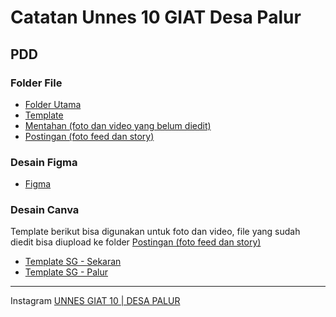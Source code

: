 # Catatan Unnes 10 GIAT Desa Palur

## PDD
### Folder File
- [Folder Utama](https://drive.google.com/drive/u/2/folders/1exl4DDWLkElPQR856Q5AUiXlvCGHi-qJ)
- [Template](https://drive.google.com/drive/folders/1uKHTRdGWw3GDl051VwmwpZIq9AV3SSmi?usp=drive_link)
- [Mentahan (foto dan video yang belum diedit)](https://drive.google.com/drive/folders/1PAIy8QTgVQO-fRZLkF1vgMb_dtPwPmxQ?usp=drive_link)
- [Postingan (foto feed dan story)](https://drive.google.com/drive/folders/1PAIy8QTgVQO-fRZLkF1vgMb_dtPwPmxQ?usp=drive_link)

### Desain Figma
- [Figma](https://www.figma.com/design/OTCFcsDTcVB4iq07EsRa60/GIAT-10?node-id=0-1&node-type=canvas&t=8IWh6kpIMhYxciCG-0)

### Desain Canva
Template berikut bisa digunakan untuk foto dan video, file yang sudah diedit bisa diupload ke folder [Postingan (foto feed dan story)](https://drive.google.com/drive/folders/1PAIy8QTgVQO-fRZLkF1vgMb_dtPwPmxQ?usp=drive_link)
- [Template SG - Sekaran](https://www.canva.com/design/DAGX4DOggEk/sxhlWw_JIXNNdQJLnVb1rg/view?utm_content=DAGX4DOggEk&utm_campaign=designshare&utm_medium=link&utm_source=publishsharelink&mode=preview)
- [Template SG - Palur](https://www.canva.com/design/DAGX4MpR-A8/_bhqLcfxPFPZTuRyoG3YnA/view?utm_content=DAGX4MpR-A8&utm_campaign=designshare&utm_medium=link&utm_source=publishsharelink&mode=preview)

---

Instagram [UNNES GIAT 10 | DESA PALUR](https://www.instagram.com/giat.desapalur/)